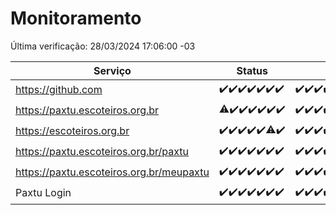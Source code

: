 # Monitoramento

Última verificação: 28/03/2024 17:06:00 -03

|Serviço|Status|Últimas 24h|
|---|---|---|
|https://github.com|<span title="2024-03-21: OK=24">✔️</span><span title="2024-03-22: OK=24">✔️</span><span title="2024-03-23: OK=24">✔️</span><span title="2024-03-24: OK=24">✔️</span><span title="2024-03-25: OK=24">✔️</span><span title="2024-03-26: OK=24">✔️</span><span title="2024-03-27: OK=20">✔️</span>|<span title="27/03/2024 17:07:00 -03 : 200">✔️</span><span title="27/03/2024 18:04:00 -03 : 200">✔️</span><span title="27/03/2024 19:07:00 -03 : 200">✔️</span><span title="27/03/2024 20:06:00 -03 : 200">✔️</span><span title="27/03/2024 21:29:00 -03 : 200">✔️</span><span title="27/03/2024 22:39:00 -03 : 200">✔️</span><span title="27/03/2024 23:17:00 -03 : 200">✔️</span><span title="28/03/2024 00:07:00 -03 : 200">✔️</span><span title="28/03/2024 01:07:00 -03 : 200">✔️</span><span title="28/03/2024 02:07:00 -03 : 200">✔️</span><span title="28/03/2024 03:08:00 -03 : 200">✔️</span><span title="28/03/2024 04:05:00 -03 : 200">✔️</span><span title="28/03/2024 05:08:00 -03 : 200">✔️</span><span title="28/03/2024 06:07:00 -03 : 200">✔️</span><span title="28/03/2024 07:06:00 -03 : 200">✔️</span><span title="28/03/2024 08:03:00 -03 : 200">✔️</span><span title="28/03/2024 09:12:00 -03 : 200">✔️</span><span title="28/03/2024 10:06:00 -03 : 200">✔️</span><span title="28/03/2024 11:06:00 -03 : 200">✔️</span><span title="28/03/2024 12:07:00 -03 : 200">✔️</span><span title="28/03/2024 13:07:00 -03 : 200">✔️</span><span title="28/03/2024 14:04:00 -03 : 200">✔️</span><span title="28/03/2024 15:08:00 -03 : 200">✔️</span><span title="28/03/2024 16:02:00 -03 : 200">✔️</span><span title="28/03/2024 17:06:00 -03 : 200">✔️</span>|
|https://paxtu.escoteiros.org.br|<span title="2024-03-21: OK=23, Falhas=1">⚠️</span><span title="2024-03-22: OK=24">✔️</span><span title="2024-03-23: OK=24">✔️</span><span title="2024-03-24: OK=24">✔️</span><span title="2024-03-25: OK=24">✔️</span><span title="2024-03-26: OK=24">✔️</span><span title="2024-03-27: OK=20">✔️</span>|<span title="27/03/2024 17:07:00 -03 : 200">✔️</span><span title="27/03/2024 18:04:00 -03 : 200">✔️</span><span title="27/03/2024 19:07:00 -03 : 200">✔️</span><span title="27/03/2024 20:06:00 -03 : 200">✔️</span><span title="27/03/2024 21:29:00 -03 : 200">✔️</span><span title="27/03/2024 22:39:00 -03 : 200">✔️</span><span title="27/03/2024 23:17:00 -03 : 200">✔️</span><span title="28/03/2024 00:07:00 -03 : 200">✔️</span><span title="28/03/2024 01:07:00 -03 : 200">✔️</span><span title="28/03/2024 02:07:00 -03 : 200">✔️</span><span title="28/03/2024 03:08:00 -03 : 200">✔️</span><span title="28/03/2024 04:05:00 -03 : 200">✔️</span><span title="28/03/2024 05:08:00 -03 : 200">✔️</span><span title="28/03/2024 06:07:00 -03 : 200">✔️</span><span title="28/03/2024 07:06:00 -03 : 200">✔️</span><span title="28/03/2024 08:03:00 -03 : 200">✔️</span><span title="28/03/2024 09:12:00 -03 : 200">✔️</span><span title="28/03/2024 10:06:00 -03 : 200">✔️</span><span title="28/03/2024 11:06:00 -03 : 200">✔️</span><span title="28/03/2024 12:07:00 -03 : 200">✔️</span><span title="28/03/2024 13:07:00 -03 : 200">✔️</span><span title="28/03/2024 14:04:00 -03 : 200">✔️</span><span title="28/03/2024 15:08:00 -03 : 200">✔️</span><span title="28/03/2024 16:02:00 -03 : 200">✔️</span><span title="28/03/2024 17:06:00 -03 : 200">✔️</span>|
|https://escoteiros.org.br|<span title="2024-03-21: OK=24">✔️</span><span title="2024-03-22: OK=24">✔️</span><span title="2024-03-23: OK=24">✔️</span><span title="2024-03-24: OK=24">✔️</span><span title="2024-03-25: OK=24">✔️</span><span title="2024-03-26: OK=23, Falhas=1">⚠️</span><span title="2024-03-27: OK=20">✔️</span>|<span title="27/03/2024 17:07:00 -03 : 200">✔️</span><span title="27/03/2024 18:04:00 -03 : 200">✔️</span><span title="27/03/2024 19:07:00 -03 : 200">✔️</span><span title="27/03/2024 20:06:00 -03 : 200">✔️</span><span title="27/03/2024 21:29:00 -03 : 200">✔️</span><span title="27/03/2024 22:39:00 -03 : 200">✔️</span><span title="27/03/2024 23:17:00 -03 : 200">✔️</span><span title="28/03/2024 00:07:00 -03 : 200">✔️</span><span title="28/03/2024 01:07:00 -03 : 200">✔️</span><span title="28/03/2024 02:07:00 -03 : 200">✔️</span><span title="28/03/2024 03:08:00 -03 : 200">✔️</span><span title="28/03/2024 04:05:00 -03 : 200">✔️</span><span title="28/03/2024 05:08:00 -03 : 200">✔️</span><span title="28/03/2024 06:07:00 -03 : 200">✔️</span><span title="28/03/2024 07:06:00 -03 : 200">✔️</span><span title="28/03/2024 08:03:00 -03 : 200">✔️</span><span title="28/03/2024 09:12:00 -03 : 200">✔️</span><span title="28/03/2024 10:06:00 -03 : 200">✔️</span><span title="28/03/2024 11:06:00 -03 : 200">✔️</span><span title="28/03/2024 12:07:00 -03 : 200">✔️</span><span title="28/03/2024 13:07:00 -03 : 200">✔️</span><span title="28/03/2024 14:04:00 -03 : 200">✔️</span><span title="28/03/2024 15:08:00 -03 : 200">✔️</span><span title="28/03/2024 16:02:00 -03 : 200">✔️</span><span title="28/03/2024 17:06:00 -03 : 200">✔️</span>|
|https://paxtu.escoteiros.org.br/paxtu|<span title="2024-03-21: OK=24">✔️</span><span title="2024-03-22: OK=24">✔️</span><span title="2024-03-23: OK=24">✔️</span><span title="2024-03-24: OK=24">✔️</span><span title="2024-03-25: OK=24">✔️</span><span title="2024-03-26: OK=24">✔️</span><span title="2024-03-27: OK=20">✔️</span>|<span title="27/03/2024 17:07:00 -03 : 200">✔️</span><span title="27/03/2024 18:04:00 -03 : 200">✔️</span><span title="27/03/2024 19:07:00 -03 : 200">✔️</span><span title="27/03/2024 20:06:00 -03 : 200">✔️</span><span title="27/03/2024 21:29:00 -03 : 200">✔️</span><span title="27/03/2024 22:39:00 -03 : 200">✔️</span><span title="27/03/2024 23:17:00 -03 : 200">✔️</span><span title="28/03/2024 00:07:00 -03 : 200">✔️</span><span title="28/03/2024 01:07:00 -03 : 200">✔️</span><span title="28/03/2024 02:07:00 -03 : 200">✔️</span><span title="28/03/2024 03:08:00 -03 : 200">✔️</span><span title="28/03/2024 04:05:00 -03 : 200">✔️</span><span title="28/03/2024 05:08:00 -03 : 200">✔️</span><span title="28/03/2024 06:07:00 -03 : 200">✔️</span><span title="28/03/2024 07:06:00 -03 : 200">✔️</span><span title="28/03/2024 08:03:00 -03 : 200">✔️</span><span title="28/03/2024 09:12:00 -03 : 200">✔️</span><span title="28/03/2024 10:06:00 -03 : 200">✔️</span><span title="28/03/2024 11:06:00 -03 : 200">✔️</span><span title="28/03/2024 12:07:00 -03 : 200">✔️</span><span title="28/03/2024 13:07:00 -03 : 200">✔️</span><span title="28/03/2024 14:04:00 -03 : 200">✔️</span><span title="28/03/2024 15:08:00 -03 : 200">✔️</span><span title="28/03/2024 16:02:00 -03 : 200">✔️</span><span title="28/03/2024 17:06:00 -03 : 200">✔️</span>|
|https://paxtu.escoteiros.org.br/meupaxtu|<span title="2024-03-21: OK=24">✔️</span><span title="2024-03-22: OK=24">✔️</span><span title="2024-03-23: OK=24">✔️</span><span title="2024-03-24: OK=24">✔️</span><span title="2024-03-25: OK=24">✔️</span><span title="2024-03-26: OK=24">✔️</span><span title="2024-03-27: OK=20">✔️</span>|<span title="27/03/2024 17:07:00 -03 : 200">✔️</span><span title="27/03/2024 18:04:00 -03 : 200">✔️</span><span title="27/03/2024 19:07:00 -03 : 200">✔️</span><span title="27/03/2024 20:06:00 -03 : 200">✔️</span><span title="27/03/2024 21:29:00 -03 : 200">✔️</span><span title="27/03/2024 22:39:00 -03 : 200">✔️</span><span title="27/03/2024 23:17:00 -03 : 200">✔️</span><span title="28/03/2024 00:07:00 -03 : 200">✔️</span><span title="28/03/2024 01:07:00 -03 : 200">✔️</span><span title="28/03/2024 02:07:00 -03 : 200">✔️</span><span title="28/03/2024 03:08:00 -03 : 200">✔️</span><span title="28/03/2024 04:05:00 -03 : 200">✔️</span><span title="28/03/2024 05:08:00 -03 : 200">✔️</span><span title="28/03/2024 06:07:00 -03 : 200">✔️</span><span title="28/03/2024 07:06:00 -03 : 200">✔️</span><span title="28/03/2024 08:03:00 -03 : 200">✔️</span><span title="28/03/2024 09:12:00 -03 : 200">✔️</span><span title="28/03/2024 10:06:00 -03 : 200">✔️</span><span title="28/03/2024 11:06:00 -03 : 200">✔️</span><span title="28/03/2024 12:07:00 -03 : 200">✔️</span><span title="28/03/2024 13:07:00 -03 : 200">✔️</span><span title="28/03/2024 14:04:00 -03 : 200">✔️</span><span title="28/03/2024 15:08:00 -03 : 200">✔️</span><span title="28/03/2024 16:02:00 -03 : 200">✔️</span><span title="28/03/2024 17:06:00 -03 : 200">✔️</span>|
|Paxtu Login|<span title="2024-03-21: OK=24">✔️</span><span title="2024-03-22: OK=24">✔️</span><span title="2024-03-23: OK=24">✔️</span><span title="2024-03-24: OK=24">✔️</span><span title="2024-03-25: OK=24">✔️</span><span title="2024-03-26: OK=24">✔️</span><span title="2024-03-27: OK=20">✔️</span>|<span title="27/03/2024 17:07:00 -03 : 200">✔️</span><span title="27/03/2024 18:04:00 -03 : 200">✔️</span><span title="27/03/2024 19:07:00 -03 : 200">✔️</span><span title="27/03/2024 20:06:00 -03 : 200">✔️</span><span title="27/03/2024 21:30:00 -03 : 200">✔️</span><span title="27/03/2024 22:39:00 -03 : 200">✔️</span><span title="27/03/2024 23:17:00 -03 : 200">✔️</span><span title="28/03/2024 00:07:00 -03 : 200">✔️</span><span title="28/03/2024 01:07:00 -03 : 200">✔️</span><span title="28/03/2024 02:07:00 -03 : 200">✔️</span><span title="28/03/2024 03:08:00 -03 : 200">✔️</span><span title="28/03/2024 04:05:00 -03 : 200">✔️</span><span title="28/03/2024 05:08:00 -03 : 200">✔️</span><span title="28/03/2024 06:07:00 -03 : 200">✔️</span><span title="28/03/2024 07:06:00 -03 : 200">✔️</span><span title="28/03/2024 08:03:00 -03 : 200">✔️</span><span title="28/03/2024 09:12:00 -03 : 200">✔️</span><span title="28/03/2024 10:06:00 -03 : 200">✔️</span><span title="28/03/2024 11:06:00 -03 : 200">✔️</span><span title="28/03/2024 12:07:00 -03 : 200">✔️</span><span title="28/03/2024 13:07:00 -03 : 200">✔️</span><span title="28/03/2024 14:04:00 -03 : 200">✔️</span><span title="28/03/2024 15:08:00 -03 : 200">✔️</span><span title="28/03/2024 16:02:00 -03 : 200">✔️</span><span title="28/03/2024 17:06:00 -03 : 200">✔️</span>|
